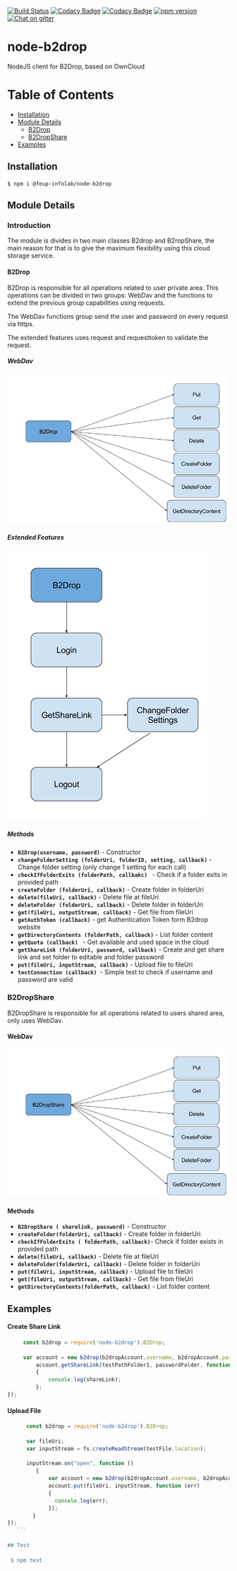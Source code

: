 [![Build Status](https://travis-ci.org/feup-infolab/node-b2drop.svg?branch=master)](https://travis-ci.org/feup-infolab/node-b2drop)
[![Codacy Badge](https://api.codacy.com/project/badge/Grade/5193de70952343a8a66e9c26e004713f)](https://www.codacy.com/app/silvae86/node-b2drop?utm_source=github.com&utm_medium=referral&utm_content=feup-infolab/node-b2drop&utm_campaign=badger)
[![Codacy Badge](https://api.codacy.com/project/badge/Coverage/5193de70952343a8a66e9c26e004713f)](https://www.codacy.com/app/silvae86/node-b2drop?utm_source=github.com&utm_medium=referral&utm_content=feup-infolab/node-b2drop&utm_campaign=Badge_Coverage)
[![npm version](https://badge.fury.io/js/%40feup-infolab%2Fnode-b2drop.svg)](https://badge.fury.io/js/%40feup-infolab%2Fnode-b2drop)
[![Chat on gitter](https://img.shields.io/gitter/room/badges/shields.svg)](https://gitter.im/feup-infolab/dendro)


node-b2drop
====
NodeJS client for B2Drop, based on OwnCloud

# Table of Contents
  * [Installation](#installation)
  * [Module Details](#module-details)
    * [B2Drop](#b2drop)
    * [B2DropShare](#b2dropshare)
  * [Examples](#examples)

            
## Installation 

    $ npm i @feup-infolab/node-b2drop
    
## Module Details 
 ### Introduction
    
   The module is divides in two main classes  B2drop and B2ropShare, the main reason for that
    is to give the maximum flexibility using this cloud storage service.
 
 #### B2Drop
   
   B2Drop is responsible for all operations related to user private 
   area. This operations can be divided in two groups: WebDav  and 
   the functions to extend the previous group capabilities using requests.
   
   The WebDav functions group send the user and password on every request via https.
   
   The extended features uses request and requesttoken to validate the request.
   
   ##### WebDav
   ![workflow B2drop webdav](resources/flow1.png "B2drop WebDav")
   
   ##### Extended Features
   ![workflow B2drop extra funcs](resources/flow3.png "B2drop request")
   
   ##### Methods
 - **`B2Drop(username, password)`** - Constructor
 - **`changeFolderSetting (folderUri, folderID, setting, callback)`** - Change folder setting (only change 1 setting for each call)
 - **`checkIfFolderExits (folderPath, callbakc) `** - Check if a folder exits in provided path
 - **`createFolder (folderUri, callback)`** - Create folder in folderUri
 - **`delete(fileUri, callback)`** - Delete file at fileUri
 - **`deleteFolder (folderUri, callback)`** - Delete folder in folderUri
 - **`get(fileUri, outputStream, callback)`** - Get file from fileUri
 - **`getAuthToken (callback)`** - get Authentication Token form B2drop website 
 - **`getDirectoryContents (folderPath, callback)`** - List folder content 
 - **`getQuota (callback) `** - Get available and used space in the cloud
 - **`getShareLink (folderUri, password, callback)`** - Create and get share link and set folder to editable and folder password  
 - **`put(fileUri, inputStream, callback)`** - Upload file to fileUri
 - **`testConnection (callback) `**- Simple test to check if username and password are valid
 
 ### B2DropShare
   
   B2DropShare is responsible for all operations related to users shared area, only uses WebDav.
   
   
   

   #### WebDav
 
  ![workflow B2drop WebDav](resources/flow4.jpg "B2drop WebDav")
   
   #### Methods
 - **`B2DropShare ( sharelink, password)`** - Constructor
 - **`createFolder(folderUri, callback)`** - Create folder in folderUri
 - **`checkIfFolderExits ( folderPath, callback)`**- Check if folder exists in provided path
 - **`delete(fileUri, callback)`** - Delete file at fileUri
 - **`deleteFolder(folderUri, callback)`** - Delete folder in folderUri
 - **`put(fileUri, inputStream, callback)`** - Upload file to fileUri
 - **`get(fileUri, outputStream, callback)`** - Get file from fileUri
 - **`getDirectoryContents(folderPath, callback)`** - List folder content
    
## Examples
 #### Create Share Link
   ```js
        const b2drop = require('node-b2drop').B2Drop;
        
        var account = new b2drop(b2dropAccount.username, b2dropAccount.password);
            account.getShareLink(testPathFolder1, passwordFolder, function (err, response, shareLink)
            {
                console.log(shareLink);
            };
});
   ```
  #### Upload File 
   ```js
         const b2drop = require('node-b2drop').B2Drop;
        
         var fileUri;
         var inputStream = fs.createReadStream(testFile.location);

         inputStream.on("open", function ()
            {
                var account = new b2drop(b2dropAccount.username, b2dropAccount.password);
                account.put(fileUri, inputStream, function (err)
                {
                  console.log(err);
                });
           }
});
      ```
   
## Test
    
    $ npm test

